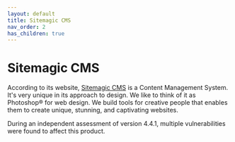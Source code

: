 ```yaml
---
layout: default
title: Sitemagic CMS
nav_order: 2
has_children: true
---
```


# Sitemagic CMS

According to its website, [Sitemagic CMS](https://sitemagic.org/) is a Content Management System. It's very unique in its approach to design. We like to think of it as Photoshop® for web design. We build tools for creative people that enables them to create unique, stunning, and captivating websites.

During an independent assessment of version 4.4.1, multiple vulnerabilities were found to affect this product.